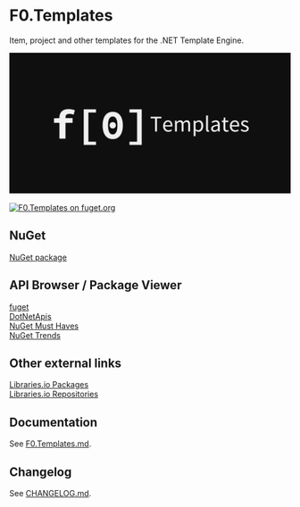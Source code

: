 # F0.Templates
Item, project and other templates for the .NET Template Engine.

![F0.Templates](https://raw.githubusercontent.com/Flash0ver/F0/master/Branding/GitHub/F0.Templates.png)

[![F0.Templates on fuget.org](https://www.fuget.org/packages/F0.Templates/badge.svg)](https://www.fuget.org/packages/F0.Templates)

## NuGet
[NuGet package](https://www.nuget.org/packages/F0.Templates/)

## API Browser / Package Viewer
[fuget](https://www.fuget.org/packages/F0.Templates)\
[DotNetApis](http://dotnetapis.com/pkg/F0.Templates)\
[NuGet Must Haves](https://nugetmusthaves.com/Package/F0.Templates)\
[NuGet Trends](https://nugettrends.com/packages?months=12&ids=F0.Templates)

## Other external links
[Libraries.io Packages](https://libraries.io/nuget/F0.Templates)\
[Libraries.io Repositories](https://libraries.io/github/Flash0ver/F0.Templates)

## Documentation
See [F0.Templates.md](./documentation/F0.Templates.md).

## Changelog
See [CHANGELOG.md](./CHANGELOG.md).
